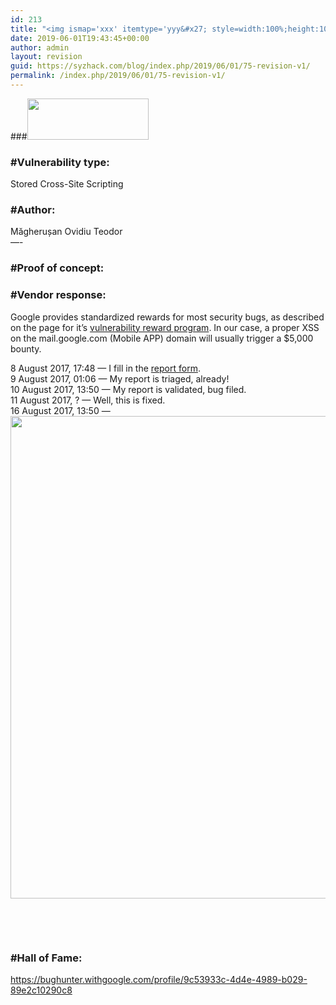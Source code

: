 ```yaml
---
id: 213
title: "<img ismap='xxx' itemtype='yyy&#x27; style=width:100%;height:100%;position:fixed;left:0px;top:0px; onmouseover=alert(/XSS/)//'>"
date: 2019-06-01T19:43:45+00:00
author: admin
layout: revision
guid: https://syzhack.com/blog/index.php/2019/06/01/75-revision-v1/
permalink: /index.php/2019/06/01/75-revision-v1/
---
```

###<img class="wp-image-76 aligncenter" src="https://syzhack.com/blog/wp-content/uploads/2018/12/Googlelogo.png" alt="" width="194" height="66" /> 

### #Vulnerability type:

Stored Cross-Site Scripting

### #Author:

Măgherușan Ovidiu Teodor  
&#8212;-

### #Proof of concept:<figure id="9d65" class="graf graf--figure graf-after--p"> 

<div class="aspectRatioPlaceholder is-locked">
  <p>
  </p>
  
  <h3 id="a384" class="graf graf--h3 graf-after--p">
    #Vendor response:
  </h3>
  
  <p id="634a" class="graf graf--p graf-after--h3">
    Google provides standardized rewards for most security bugs, as described on the page for it&#8217;s <a class="markup--anchor markup--p-anchor" href="https://www.google.com/about/appsecurity/reward-program/index.html#rewards" target="_blank" rel="nofollow noopener" data-href="https://www.google.com/about/appsecurity/reward-program/index.html#rewards">vulnerability reward program</a>. In our case, a proper XSS on the mail.google.com (Mobile APP) domain will usually trigger a $5,000 bounty.
  </p>
  
  <p id="0fc4" class="graf graf--p graf-after--p">
    8 August 2017, 17:48 — I fill in the <a class="markup--anchor markup--p-anchor" href="https://www.google.com/appserve/security-bugs/new" target="_blank" rel="nofollow noopener" data-href="https://www.google.com/appserve/security-bugs/new">report form</a>.<br /> 9 August 2017, 01:06 — My report is triaged, already!<br /> 10 August 2017, 13:50 — My report is validated, bug filed.<br /> 11 August 2017, ? — Well, this is fixed.<br /> 16 August 2017, 13:50 —<img class="alignnone size-full wp-image-82" src="https://syzhack.com/blog/wp-content/uploads/2018/12/Screenshot_3.png" alt="" width="634" height="772" />
  </p>
  
  <p>
    &nbsp;
  </p>
</div></figure> 

&nbsp;

### #Hall of Fame:

https://bughunter.withgoogle.com/profile/9c53933c-4d4e-4989-b029-89e2c10290c8